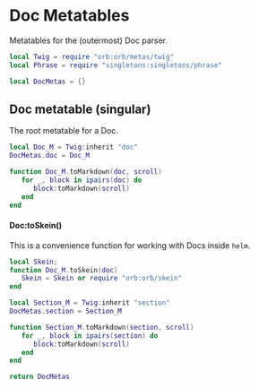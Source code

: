 # Doc Metatables


Metatables for the \(outermost\) Doc parser\.

```lua
local Twig = require "orb:orb/metas/twig"
local Phrase = require "singletons:singletons/phrase"
```

```lua
local DocMetas = {}
```

## Doc metatable \(singular\)

The root metatable for a Doc\.

```lua
local Doc_M = Twig:inherit "doc"
DocMetas.doc = Doc_M
```

```lua
function Doc_M.toMarkdown(doc, scroll)
   for _, block in ipairs(doc) do
      block:toMarkdown(scroll)
   end
end
```


#### Doc:toSkein\(\)

This is a convenience function for working with Docs inside `helm`\.

```lua
local Skein;
function Doc_M.toSkein(doc)
   Skein = Skein or require "orb:orb/skein"
end
```

```lua
local Section_M = Twig:inherit "section"
DocMetas.section = Section_M
```

```lua
function Section_M.toMarkdown(section, scroll)
   for _, block in ipairs(section) do
      block:toMarkdown(scroll)
   end
end
```

```lua
return DocMetas
```
